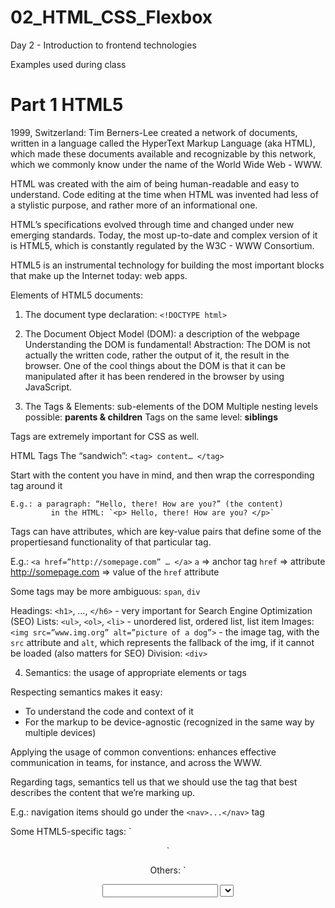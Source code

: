 # 02_HTML_CSS_Flexbox
Day 2 - Introduction to frontend technologies

Examples used during class

# Part 1 HTML5 <Basics>

1999, Switzerland: Tim Berners-Lee created a network of documents, written in a language called the HyperText Markup Language (aka HTML), which made these documents available and recognizable by this network, which we commonly know under the name of the World Wide Web - WWW.

HTML was created with the aim of being human-readable and easy to understand.
Code editing at the time when HTML was invented had less of a stylistic purpose, and rather more of an informational one.

HTML’s specifications evolved through time and changed under new emerging standards. Today, the most up-to-date and complex version of it is HTML5, which is constantly regulated by the W3C - WWW Consortium.

HTML5 is an instrumental technology for building the most important blocks that make up the Internet today: web apps.

Elements of HTML5 documents:

1. The document type declaration: `<!DOCTYPE html>` 

2. The Document Object Model (DOM): a description of the webpage 
  Understanding the DOM is fundamental!
  Abstraction: The DOM is not actually the written code, rather the output of it, the result in the browser.
  One of the cool things about the DOM is that it can be manipulated after it has been rendered in the browser by using JavaScript.

3. The Tags & Elements: sub-elements of the DOM
Multiple nesting levels possible: **parents & children**
Tags on the same level: **siblings**

Tags are extremely important for CSS as well.

HTML Tags
	The “sandwich”:
  `<tag>
		content…
	</tag>`

Start with the content you have in mind, and then wrap the corresponding tag around it

	E.g.: a paragraph: “Hello, there! How are you?” (the content)
	         in the HTML: `<p> Hello, there! How are you? </p>`
          
Tags can have attributes, which are key-value pairs that define some of the propertiesand functionality of that particular tag.

E.g.: `<a href=”http://somepage.com” … </a>`
	`a` => anchor tag
	`href` => attribute
	http://somepage.com => value of the `href` attribute

Some tags may be more ambiguous: `span`, `div`

Headings: `<h1>`, …, `</h6>` - very important for Search Engine Optimization (SEO)
Lists: `<ul>`, `<ol>`, `<li>` - unordered list, ordered list, list item
Images: `<img src=”www.img.org” alt=”picture of a dog”>` - the image tag, with the `src` attribute and `alt`, which represents the fallback of the img, if it cannot be loaded (also matters for SEO)
Division: `<div>`


4. Semantics: the usage of appropriate elements or tags

Respecting semantics makes it easy:
* To understand the code and context of it
* For the markup to be device-agnostic (recognized in the same way by multiple devices)

Applying the usage of common conventions: enhances effective communication in teams, for instance, and across the WWW.

Regarding tags, semantics tell us that we should use the tag that best describes the content that we’re marking up.

E.g.: navigation items should go under the `<nav>...</nav>` tag

Some HTML5-specific tags:
`<header>
<footer>
<section>
<article>
<nav>
<figure>`

Others:
`<form>
<input>
<select>
<textarea>
<button>`

Check out this [HTML5 cheatsheet](https://websitesetup.org/HTML5-cheat-sheet.pdf) for a complete list.

# Part 2 CSS {Basics}
CSS is a stylesheet language, used for applying different styles to the HTML elements that we add to the DOM.

CSS is the one that does a very important job in making webpages usable. HTML has a very minimal range of control over the style, and CSS appeared due to the need to better separate the concerns of the two: function and form.


CSS-specific rules & tools:
1. How to apply CSS rules: inline, embedded, external.

* Inline
		E.g.: `<p style=”color: red;”>This is a styled paragraph.</p>`

* Embedded
			Between the `<style> </style>` tags in the head of the HTML document.	
	
* External 
		Linking to an external `.css` file, containing all the appropriate styles - the link is added in the head of the HTML doc: 
    `<link rel="stylesheet" href="style.css">`

Read:	[https://www.thoughtco.com/types-of-css-styles-3466921](https://www.thoughtco.com/types-of-css-styles-3466921)

2. Style declarations

`selector {
  property: value;	
}`

CSS stands for Cascading Style Sheets - and the “cascade” in it refers to the fact that:
a) One simple style can affect multiple elements, so all of the targeted elements will have applied the same set of rules. In the same fashion, it is possible to link the same stylesheet to multiple pages, so that all will have the same styles applied to them.
E.g.: change the style of all paragraphs by targeting p and all the paragraph elements will have their styles changed
b) One HTML tag can be affected by many styles.
E.g.: if the same element is targeted from 2 different stylesheets, or in 2 different ways, both styles will try to apply the rules to the element.
c) The last rule overrides them all. And specificity matters a lot! 
E.g.: targeting #box1 { … } is more specific (refers to only one element) than saying div { … }

Read [https://developer.mozilla.org/en/docs/Web/CSS/Specificity](https://developer.mozilla.org/en/docs/Web/CSS/Specificity)


3. Selectors - used to identify specific HTML documents in order to give them the style wanted. 

	You can simply select an element by its name.

	E.g.: HTML: `<p> Hello </p>`
	        CSS: `p { styles... }`

	In order to better target these elements, we can add two special attributes, called `id` and `class`.

E.g.: `<a href=”#” id=”btnId”>Home</a>`
      `<a href=”#” class=”btnClass”>Home</a>`

The way they are targeted in the CSS is like this:
`#btnId { styles }`
`.btnClass { styles }`

The main difference between the 2 types of selectors is that the id is meant to be used for a unique element and an element should have only one id, whereas a class is meant to cover an entire category of multiple elements, and one element can have multiple classes.

Read: [https://developer.mozilla.org/en-US/docs/Web/CSS/Reference](https://developer.mozilla.org/en-US/docs/Web/CSS/Reference)


4. Specificity
Overruling cascading styles by specifying clearly which element is targeted.

HTML:
`<article>
	<p> This is a paragraph inside an article. Let’s target this element. </p>
</article>`

CSS:
// before:  `p {color: red;} p{color: blue;}` - the paragraph will take the color blue
// after: `article  p{color: red;} p{color: blue;}` - the paragraph inside <article> will take the color red.

This happens because the declaration with article p is more specific than the second one.

Specificity calculator: [https://specificity.keegan.st/](https://specificity.keegan.st/)

5. Positioning 

Positioning

**Static** - default; elements with this position cannot be moved using directional properties (`left`, `right`, `top`, `bottom`)
**Fixed** - these elements are going to remain in a fixed position, rendered at the exact directional property values given to it, from the top-left corner of the window
**Relative** - elements whose position is going to be relative to where they are normally rendered
**Absolute** - elements that are rendered at the absolute direction values given, but don’t stay in a fixed position (this applies inside its nearest parent)

6. Display Types

7. Centering and placing elements in the DOM
